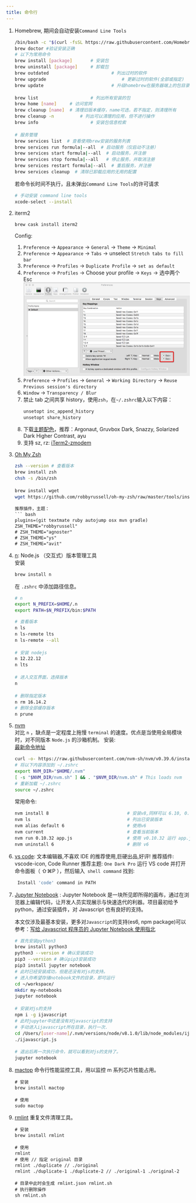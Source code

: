 ```yaml
---
title: 命令行
---
```


1. Homebrew, 期间会自动安装`Command Line Tools`

   ```bash
   /bin/bash -c "$(curl -fsSL https://raw.githubusercontent.com/Homebrew/install/HEAD/install.sh)"
   brew doctor #验证安装正确
   # 以下为常用命令
   brew install [package] 		# 安装包
   brew uninstall [package] 	# 卸载包
   brew outdated 						# 列出过时的软件
   brew upgrade 							# 更新过时的软件(全部或指定)
   brew update 							# 升级homebrew在服务器端上的包目录

   brew list 					# 列出所有安装的包
   brew home [name]		# 访问官网
   brew cleanup [name]	# 清理旧版本缓存，name可选，若不指定，则清理所有
   brew cleanup -n			# 列出可以清理的应用，但不进行操作
   brew info 					# 安装包信息检索

   # 服务管理
   brew services list  # 查看使用brew安装的服务列表
   brew services run formula|--all  # 启动服务（仅启动不注册）
   brew services start formula|--all  # 启动服务，并注册
   brew services stop formula|--all   # 停止服务，并取消注册
   brew services restart formula|--all  # 重启服务，并注册
   brew services cleanup  # 清除已卸载应用的无用的配置
   ```

   若命令长时间不执行，且未弹出`Command Line Tools`的许可请求

   ```bash
   # 手动安装 command line tools
   xcode-select --install
   ```

1. iterm2

   ```bash
   brew cask install iterm2
   ```

   Config:

   1. `Preference` -> `Appearance` -> `General` -> `Theme` -> `Minimal`
   2. `Preference` -> `Appearance` -> `Tabs` -> unselect `Stretch tabs to fill bar`
   3. `Preference` -> `Profiles` -> `Duplicate Profile` -> `set as default`
   4. `Preference` -> `Profiles` -> Choose your profile -> `Keys` -> 选中两个 Esc
      ![mac-iterm-alt.png](/img/blog/Mac/mac-iterm-alt.png)
   5. `Preference` -> `Profiles` -> `General` -> `Working Directory` -> `Reuse Previous session's directory`
   6. `Window` -> `Transparency / Blur`
   7. 禁止 tab 之间共享 history，使用`zsh`，在`~/.zshrc`输入以下内容：
      ```bash
      unsetopt inc_append_history
      unsetopt share_history
      ```
   8. 下载[主题配色](https://iterm2colorschemes.com/)，推荐：Argonaut, Gruvbox Dark, Snazzy, Solarized Dark Higher Contrast, ayu
   9. 支持 sz, rz: [iTerm2-zmodem](https://github.com/robberphex/iTerm2-zmodem)

1. [Oh My Zsh](http://ohmyz.sh/)

   ```bash
   zsh --version # 查看版本
   brew install zsh
   chsh -s /bin/zsh

   brew install wget
   wget https://github.com/robbyrussell/oh-my-zsh/raw/master/tools/install.sh -O - |sh
   ```

   ````
   推荐插件，主题：
   ​``` bash
   plugins=(git textmate ruby autojump osx mvn gradle)
   ZSH_THEME="robbyrussell"
   # ZSH_THEME="agnoster"
   # ZSH_THEME="ys"
   # ZSH_THEME="avit"
   ````

1. [n](https://github.com/tj/n): Node.js （交互式）版本管理工具  
   安装

   ```bash
   brew install n
   ```

   在 `.zshrc` 中添加路径信息。

   ```bash
   # n
   export N_PREFIX=$HOME/.n
   export PATH=$N_PREFIX/bin:$PATH
   ```

   ```bash
   # 查看版本
   n ls
   n ls-remote lts
   n ls-remote --all

   # 安装 nodejs
   n 12.22.12
   n lts

   # 进入交互界面，选择版本
   n

   # 删除指定版本
   n rm 16.14.2
   # 删除全部缓存版本
   n prune
   ```

1. [nvm](https://github.com/creationix/nvm/blob/master/README.md)  
   对比 `n` ，缺点是一定程度上拖慢 `terminal` 的速度。优点是当使用全局模块时，对不同版本 `Node.js` 的沙箱机制。
   安装:  
    [最新命令地址](https://github.com/nvm-sh/nvm#installing-and-updating)

   ```bash
   curl -o- https://raw.githubusercontent.com/nvm-sh/nvm/v0.39.6/install.sh | bash
   # 将以下内容添加到 ~/.zshrc
   export NVM_DIR="$HOME/.nvm"
   [ -s "$NVM_DIR/nvm.sh" ] && . "$NVM_DIR/nvm.sh" # This loads nvm
   # 重新加载 ~/.zshrc
   source ~/.zshrc
   ```

   常用命令:

   ```bash
   nvm install 8                              # 安装v8,同样可以 6.10, 0.10.35等
   nvm ls                                     # 列出已安装版本
   nvm alias default 6                        # 使用v6
   nvm current                                # 查看当前版本
   nvm run 0.10.32 app.js                     # 使用 v0.10.32 运行 app.js
   nvm uninstall 6                            # 删除 v6
   ```

1. [vs code](https://code.visualstudio.com/): 文本编辑器,不喜欢 IDE 的推荐使用,巨硬出品,好评!
   推荐插件: vscode-icon, Code Runner
   推荐主题: `One Dark Pro`
   运行 VS code 并打开命令面板（ ⇧⌘P ），然后输入` shell command` 找到:
   ```bash
    Install 'code' command in PATH
   ```
1. [Jupyter Notebook](http://jupyter.org/) :
   Jupyter Notebook 是一块所见即所得的画布，通过在浏览器上编辑代码，让开发人员实现展示与快速迭代的利器。项目最初给予 python，通过安装插件，对 Javascript 也有良好的支持。

   本文仅涉及最基本安装，更多对`Javascript`的支持(es6, npm package)可以参考：[写给 Javascript 程序员的 Jupyter Notebook 使用指北](http://wolffn.github.io/2018/06/14/%E5%86%99%E7%BB%99Javascript%E7%A8%8B%E5%BA%8F%E5%91%98%E7%9A%84Jupyter-Notebook%E4%BD%BF%E7%94%A8%E6%8C%87%E5%8C%97/)

   ```bash
   # 首先安装python3
   brew install python3
   python3 --version # 确认安装成功
   pip3 --version # 确认pip3安装成功
   pip3 install jupyter notebook
   # 此时已经安装成功，但是还没有对js的支持。
   # 进入你希望存储notebook文件的目录，即可运行
   cd ~/workspace/
   mkdir my-notebooks
   jupyter notebook

   # 安装对js的支持
   npm i -g ijavascript
   # 此时jupyter中还是没有对javascript的支持
   # 手动进入ijavascript所在目录，执行一次.
   cd /Users/[user-name]/.nvm/versions/node/v8.1.0/lib/node_modules/ijavascript/bin
   ./ijavascript.js

   # 退出后再一次执行命令，就可以看到对js的支持了。
   jupyter notebook
   ```

1. [mactop](https://github.com/context-labs/mactop)
   命令行性能监控工具，用以监控 m 系列芯片性能占用。

   ```shell
   # 安装
   brew install mactop

   # 使用
   sudo mactop
   ```

1. [rmlint](https://github.com/sahib/rmlint)
   重复文件清理工具。

   ```shell
   # 安装
   brew install rmlint

   # 使用
   rmlint
   # 使用 // 指定 original 目录
   rmlint ./duplicate // ./original
   rmlint ./duplicate-1 ./duplicate-2 // ./original-1 ./original-2

   # 目录中此时会生成 rmlint.json rmlint.sh
   # 执行删除操作
   sh rmlint.sh
   ```
